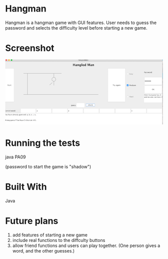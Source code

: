# Hangman
Hangman is a hangman game with GUI features. User needs to guess the password and selects the difficulty level before starting a new game. 

# Screenshot 
![screenshot](https://github.com/XTLiuuu/hangman/blob/master/screenshot.png)

# Running the tests 
java PA09

(password to start the game is "shadow")

# Built With 
Java 

# Future plans 
1. add features of starting a new game 
2. include real functions to the diffculty buttons 
3. allow friend functions and users can play together. (One person gives a word, and the other guesses.) 
